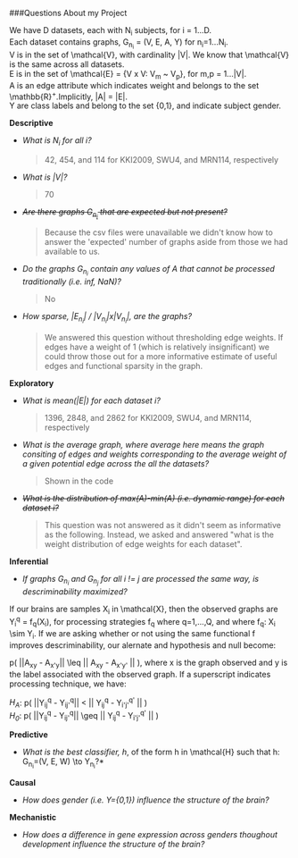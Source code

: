 ###Questions About my Project

We have D datasets, each with N<sub>i</sub> subjects, for i = 1...D.<br/>
Each dataset contains graphs, G<sub>n<sub>i</sub></sub> = (V, E, A, Y) for n<sub>i</sub>=1...N<sub>i</sub>.<br/>
V is in the set of \mathcal\{V\}, with cardinality |V|. We know that \mathcal\{V\} is the same across all datasets.<br/>
E is in the set of \mathcal\{E\} = \{V x V: V<sub>m</sub> ~ V<sub>p</sub>\}, for m,p = 1...|V|.<br/>
A is an edge attribute which indicates weight and belongs to the set \mathbb\{R\}<sup>+</sup>.Implicitly, |A| = |E|. <br/> 
Y are class labels and belong to the set {0,1}, and indicate subject gender.

**Descriptive** <br />
- *What is N<sub>i</sub> for all i?*

  > 42, 454, and 114 for KKI2009, SWU4, and MRN114, respectively

- *What is |V|?*

  > 70


- ~~*Are there graphs G<sub>n<sub>i</sub></sub> that are expected but not present?*~~

  > Because the csv files were unavailable we didn't know how to answer the 'expected' number of graphs aside from those we had available to us.


- *Do the graphs G<sub>n<sub>i</sub></sub> contain any values of A that cannot be processed traditionally (i.e. inf, NaN)?*

  > No

- *How sparse, |E<sub>n<sub>i</sub></sub>| / |V<sub>n<sub>i</sub></sub>|x|V<sub>n<sub>i</sub></sub>|, are the graphs?*

  > We answered this question without thresholding edge weights. If edges have a weight of 1 (which is relatively insignificant) we could throw those out for a more informative estimate of useful edges and functional sparsity in the graph.

**Exploratory** <br />
- *What is mean(|E|) for each dataset i?*

  > 1396, 2848, and 2862 for KKI2009, SWU4, and MRN114, respectively

- *What is the average graph, where average here means the graph consiting of edges and weights corresponding to the average weight of a given potential edge across the all the datasets?*

  > Shown in the code

- ~~*What is the distribution of max(A)-min(A) (i.e. dynamic range) for each dataset i?*~~

  > This question was not answered as it didn't seem as informative as the following. Instead, we asked and answered "what is the weight distribution of edge weights for each dataset".

**Inferential** <br />
- *If graphs G<sub>n<sub>i</sub></sub> and G<sub>n<sub>j</sub></sub> for all i != j are processed the same way, is descriminability maximized?*

If our brains are samples X<sub>i</sub> in \mathcal\{X\}, then the observed graphs are Y<sub>i</sub><sup>q</sup> = f<sub>q</sub>(X<sub>i</sub>), for processing strategies f<sub>q</sub> where q=1,...,Q, and where f<sub>q</sub>: X<sub>i</sub> \sim Y<sub>i</sub>. If we are asking whether or not using the same functional f improves descriminability, our alernate and hypothesis and null become:

p( ||A<sub>xy</sub> - A<sub>x'y</sub>|| \leq || A<sub>xy</sub> - A<sub>x'y'</sub> || ), where x is the graph observed and y is the label associated with the observed graph. If a superscript indicates processing technique, we have:

*H<sub>A</sub>*: p( ||Y<sub>ij</sub><sup>q</sup> - Y<sub>ij'</sub><sup>q</sup>|| < || Y<sub>ij</sub><sup>q</sup> - Y<sub>i'j'</sub><sup>q'</sup> || ) <br/>
*H<sub>0</sub>*: p( ||Y<sub>ij</sub><sup>q</sup> - Y<sub>ij'</sub><sup>q</sup>|| \geq || Y<sub>ij</sub><sup>q</sup> - Y<sub>i'j'</sub><sup>q'</sup> || )

**Predictive** <br />
- *What is the best classifier, h*, of the form h in \mathcal\{H\} such that h: G<sub>n<sub>i</sub></sub>=(V, E, W) \to Y<sub>n<sub>i</sub></sub>?*

**Causal** <br />
- *How does gender (i.e. Y=\{0,1\}) influence the structure of the brain?*

**Mechanistic** <br />
- *How does a difference in gene expression across genders thoughout development influence the structure of the brain?*
